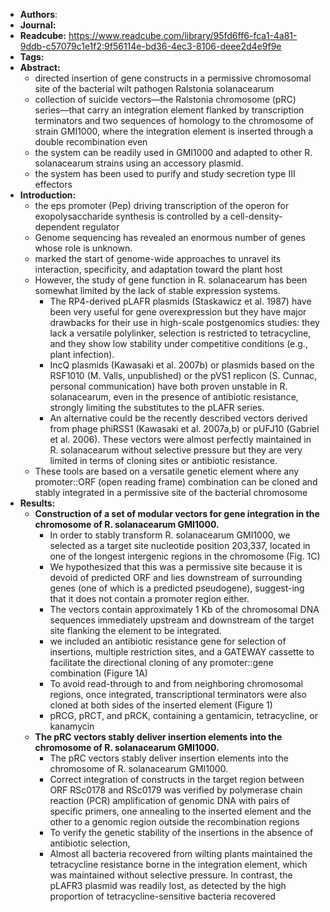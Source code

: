 - **Authors**:
- **Journal:**
- **Readcube:** https://www.readcube.com/library/95fd6ff6-fca1-4a81-9ddb-c57079c1e1f2:9f56114e-bd36-4ec3-8106-deee2d4e9f9e
- **Tags:**
- **Abstract:**
	- directed insertion of gene constructs in a permissive chromosomal site of the bacterial wilt pathogen Ralstonia solanacearum
	- collection of suicide vectors—the Ralstonia chromosome (pRC) series—that carry an integration element flanked by transcription terminators and two sequences of homology to the chromosome of strain GMI1000, where the integration element is inserted through a double recombination even
	- the system can be readily used in GMI1000 and adapted to other R. solanacearum strains using an accessory plasmid.
	- the system has been used to purify and study secretion type III effectors
- **Introduction:**
	- the eps promoter (Pep) driving transcription of the operon for exopolysaccharide synthesis is controlled by a cell-density-dependent regulator
	- Genome sequencing has revealed an enormous number of genes whose role is unknown.
	- marked the start of genome-wide approaches to unravel its interaction, specificity, and adaptation toward the plant host
	- However, the study of gene function in R. solanacearum has been somewhat limited by the lack of stable expression systems.
		- The RP4-derived pLAFR plasmids (Staskawicz et al. 1987) have been very useful for gene overexpression but they have major drawbacks for their use in high-scale postgenomics studies: they lack a versatile polylinker, selection is restricted to tetracycline, and they show low stability under competitive conditions (e.g., plant infection).
		- IncQ plasmids (Kawasaki et al. 2007b) or plasmids based on the RSF1010 (M. Valls, unpublished) or the pVS1 replicon (S. Cunnac, personal communication) have both proven unstable in R. solanacearum, even in the presence of antibiotic resistance, strongly limiting the substitutes to the pLAFR series.
		- An alternative could be the recently described vectors derived from phage phiRSS1 (Kawasaki et al. 2007a,b) or pUFJ10 (Gabriel et al. 2006). These vectors were almost perfectly maintained in R. solanacearum without selective pressure but they are very limited in terms of cloning sites or antibiotic resistance.
	- These tools are based on a versatile genetic element where any promoter::ORF (open reading frame) combination can be cloned and stably integrated in a permissive site of the bacterial chromosome
- **Results:**
	- **Construction of a set of modular vectors for gene integration in the chromosome of R. solanacearum GMI1000.**
		- In order to stably transform R. solanacearum GMI1000, we selected as a target site nucleotide position 203,337, located in one of the longest intergenic regions in the chromosome (Fig. 1C)
		- We hypothesized that this was a permissive site because it is devoid of predicted ORF and lies downstream of surrounding genes (one of which is a predicted pseudogene), suggest-ing that it does not contain a promoter region either.
		- The vectors contain approximately 1 Kb of the chromosomal DNA sequences immediately upstream and downstream of the target site flanking the element to be integrated.
		- we included an antibiotic resistance gene for selection of insertions, multiple restriction sites, and a GATEWAY cassette to facilitate the directional cloning of any promoter::gene combination (Figure 1A)
		- To avoid read-through to and from neighboring chromosomal regions, once integrated, transcriptional terminators were also cloned at both sides of the inserted element (Figure 1)
		- pRCG, pRCT, and pRCK, containing a gentamicin, tetracycline, or kanamycin
	- **The pRC vectors stably deliver insertion elements into the chromosome of R. solanacearum GMI1000.**
		- The pRC vectors stably deliver insertion elements into the chromosome of R. solanacearum GMI1000.
		- Correct integration of constructs in the target region between ORF RSc0178 and RSc0179 was verified by polymerase chain reaction (PCR) amplification of genomic DNA with pairs of specific primers, one annealing to the inserted element and the other to a genomic region outside the recombination regions
		- To verify the genetic stability of the insertions in the absence of antibiotic selection,
		- Almost all bacteria recovered from wilting plants maintained the tetracycline resistance borne in the integration element, which was maintained without selective pressure. In contrast, the pLAFR3 plasmid was readily lost, as detected by the high proportion of tetracycline-sensitive bacteria recovered